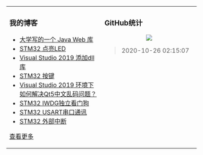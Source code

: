 <table align="center"><tr>
<td valign="top" width="50%">

### 我的博客
- [大学写的一个 Java Web 库](https://taketoday.cn/articles/1553922073210)
- [STM32 点亮LED](https://taketoday.cn/articles/1520946546731)
- [Visual Studio 2019 添加dll库](https://taketoday.cn/articles/1565229446508)
- [STM32 按键](https://taketoday.cn/articles/1521552446255)
- [Visual Studio 2019 环境下如何解决Qt5中文乱码问题？](https://taketoday.cn/articles/1567093123126)
- [STM32 IWDG独立看门狗](https://taketoday.cn/articles/1525268062768)
- [STM32 USART串口通讯](https://taketoday.cn/articles/1525261875788)
- [STM32 外部中断](https://taketoday.cn/articles/1526218899315)

[查看更多](https://taketoday.cn)

</td>
<td valign="top" width="50%">

### GitHub统计
<p align="center">
  <img src="https://github-readme-stats.vercel.app/api?username=TAKETODAY"/>
</p>

> 2020-10-26 02:15:07
</td>
</tr></table>
